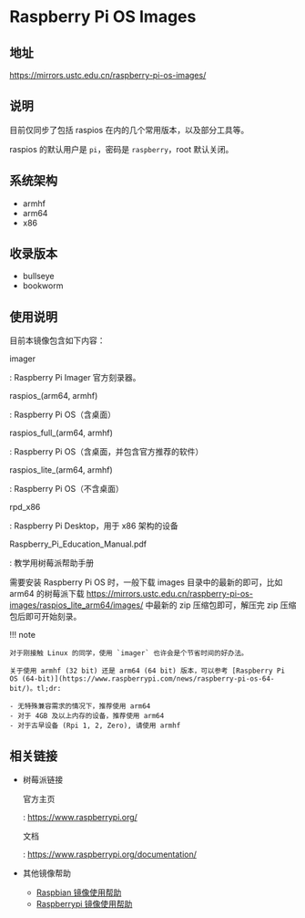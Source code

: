 # Raspberry Pi OS Images

## 地址

<https://mirrors.ustc.edu.cn/raspberry-pi-os-images/>

## 说明

目前仅同步了包括 raspios 在内的几个常用版本，以及部分工具等。

raspios 的默认用户是 `pi`，密码是 `raspberry`，root 默认关闭。

## 系统架构

- armhf
- arm64
- x86

## 收录版本

- bullseye
- bookworm

## 使用说明

目前本镜像包含如下内容：

imager

:   Raspberry Pi Imager 官方刻录器。

raspios_(arm64, armhf)

:   Raspberry Pi OS（含桌面）

raspios_full_(arm64, armhf)

:   Raspberry Pi OS（含桌面，并包含官方推荐的软件）

raspios_lite_(arm64, armhf)

:   Raspberry Pi OS（不含桌面）

rpd_x86

:   Raspberry Pi Desktop，用于 x86 架构的设备

Raspberry_Pi_Education_Manual.pdf

:   教学用树莓派帮助手册

需要安装 Raspberry Pi OS 时，一般下载 images 目录中的最新的即可，比如 arm64 的树莓派下载 <https://mirrors.ustc.edu.cn/raspberry-pi-os-images/raspios_lite_arm64/images/> 中最新的 zip 压缩包即可，解压完 zip 压缩包后即可开始刻录。

!!! note

    对于刚接触 Linux 的同学，使用 `imager` 也许会是个节省时间的好办法。

    关于使用 armhf (32 bit) 还是 arm64 (64 bit) 版本，可以参考 [Raspberry Pi OS (64-bit)](https://www.raspberrypi.com/news/raspberry-pi-os-64-bit/)。tl;dr:

    - 无特殊兼容需求的情况下，推荐使用 arm64
    - 对于 4GB 及以上内存的设备，推荐使用 arm64
    - 对于古早设备 (Rpi 1, 2, Zero), 请使用 armhf

## 相关链接

- 树莓派链接

    官方主页

    :   <https://www.raspberrypi.org/>

    文档

    :   <https://www.raspberrypi.org/documentation/>

- 其他镜像帮助

    - [Raspbian 镜像使用帮助](raspbian.md)
    - [Raspberrypi 镜像使用帮助](raspberrypi.md)
